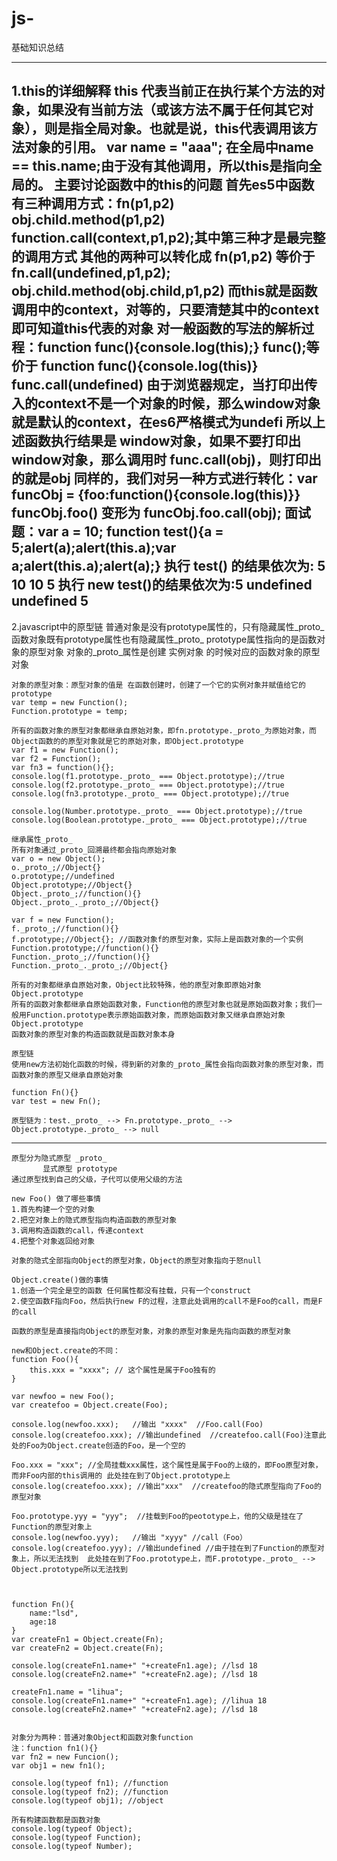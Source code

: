 # js-
基础知识总结

---------------------------------------------------------------------------------------------------------------------------------------------
1.this的详细解释
	this 代表当前正在执行某个方法的对象，如果没有当前方法（或该方法不属于任何其它对象），则是指全局对象。也就是说，this代表调用该方法对象的引用。
	var name = "aaa"; 在全局中name == this.name;由于没有其他调用，所以this是指向全局的。
	主要讨论函数中的this的问题
	首先es5中函数有三种调用方式：fn(p1,p2)  obj.child.method(p1,p2)  function.call(context,p1,p2);其中第三种才是最完整的调用方式
	其他的两种可以转化成 fn(p1,p2) 等价于 fn.call(undefined,p1,p2);  obj.child.method(obj.child,p1,p2)
	而this就是函数调用中的context，对等的，只要清楚其中的context即可知道this代表的对象
	对一般函数的写法的解析过程：function func(){console.log(this);} func();等价于 function func(){console.log(this)} func.call(undefined)
	由于浏览器规定，当打印出传入的context不是一个对象的时候，那么window对象就是默认的context，在es6严格模式为undefi
	所以上述函数执行结果是 window对象，如果不要打印出window对象，那么调用时 func.call(obj)，则打印出的就是obj
	同样的，我们对另一种方式进行转化：var funcObj = {foo:function(){console.log(this)}} funcObj.foo()
	变形为 funcObj.foo.call(obj);
	面试题：var a = 10; function test(){a = 5;alert(a);alert(this.a);var a;alert(this.a);alert(a);}
	执行 test() 的结果依次为: 5 10 10 5
	执行 new test()的结果依次为:5 undefined undefined 5
------------------------------------------------------------------------------------------------------------------------------
2.javascript中的原型链
	普通对象是没有prototype属性的，只有隐藏属性_proto_
	函数对象既有prototype属性也有隐藏属性_proto_
	prototype属性指向的是函数对象的原型对象
	对象的_proto_属性是创建 实例对象 的时候对应的函数对象的原型对象

	对象的原型对象：原型对象的值是 在函数创建时，创建了一个它的实例对象并赋值给它的prototype
	var temp = new Function();
	Function.prototype = temp;

	所有的函数对象的原型对象都继承自原始对象，即fn.prototype._proto_为原始对象，而Object函数的的原型对象就是它的原始对象，即Object.prototype
	var f1 = new Function();
	var f2 = Function();
	var fn3 = function(){};
	console.log(f1.prototype._proto_ === Object.prototype);//true
	console.log(f2.prototype._proto_ === Object.prototype);//true
	console.log(fn3.prototype._proto_ === Object.prototype);//true

	console.log(Number.prototype._proto_ === Object.prototype);//true
	console.log(Boolean.prototype._proto_ === Object.prototype);//true

	继承属性_proto_
	所有对象通过_proto_回溯最终都会指向原始对象
	var o = new Object();
	o._proto_;//Object{}
	o.prototype;//undefined
	Object.prototype;//Object{}
	Object._proto_;//function(){}
	Object._proto_._proto_;//Object{}

	var f = new Function();
	f._proto_;//function(){}
	f.prototype;//Object{}; //函数对象f的原型对象，实际上是函数对象的一个实例
	Function.prototype;//function(){}
	Function._proto_;//function(){}
	Function._proto_._proto_;//Object{}

	所有的对象都继承自原始对象，Object比较特殊，他的原型对象即原始对象Object.prototype
	所有的函数对象都继承自原始函数对象，Function他的原型对象也就是原始函数对象；我们一般用Function.prototype表示原始函数对象，而原始函数对象又继承自原始对象Object.prototype
	函数对象的原型对象的构造函数就是函数对象本身

	原型链
	使用new方法初始化函数的时候，得到新的对象的_proto_属性会指向函数对象的原型对象，而函数对象的原型又继承自原始对象

	function Fn(){}
	var test = new Fn();

	原型链为：test._proto_ --> Fn.prototype._proto_ --> Object.prototype._proto_ --> null

--------------------------------------------------------------------------------------------------------------------------------------------------------------------------------
	原型分为隐式原型 _proto_
	       显式原型 prototype
	通过原型找到自己的父级，子代可以使用父级的方法

	new Foo() 做了哪些事情
	1.首先构建一个空的对象
	2.把空对象上的隐式原型指向构造函数的原型对象
	3.调用构造函数的call，传递context
	4.把整个对象返回给对象

	对象的隐式全部指向Object的原型对象，Object的原型对象指向于怒null

	Object.create()做的事情
	1.创造一个完全是空的函数 任何属性都没有挂载，只有一个construct
	2.使空函数F指向Foo，然后执行new F的过程，注意此处调用的call不是Foo的call，而是F的call

	函数的原型是直接指向Object的原型对象，对象的原型对象是先指向函数的原型对象

	new和Object.create的不同：
	function Foo(){
		this.xxx = "xxxx"; // 这个属性是属于Foo独有的
	}

	var newfoo = new Foo();
	var createfoo = Object.create(Foo);

	console.log(newfoo.xxx);   //输出 "xxxx"  //Foo.call(Foo)
	console.log(createfoo.xxx); //输出undefined  //createfoo.call(Foo)注意此处的Foo为Object.create创造的Foo，是一个空的

	Foo.xxx = "xxx"; //全局挂载xxx属性，这个属性是属于Foo的上级的，即Foo原型对象，而非Foo内部的this调用的 此处挂在到了Object.prototype上
	console.log(createfoo.xxx); //输出"xxx"  //createfoo的隐式原型指向了Foo的原型对象

	Foo.prototype.yyy = "yyy";  //挂载到Foo的peototype上，他的父级是挂在了Function的原型对象上
	console.log(newfoo.yyy);   //输出 "xyyy" //call（Foo）
	console.log(createfoo.yyy); //输出undefined //由于挂在到了Function的原型对象上，所以无法找到  此处挂在到了Foo.prototype上，而F.prototype._proto_ --> Object.prototype所以无法找到



	function Fn(){
		name:"lsd",
		age:18
	}
	var createFn1 = Object.create(Fn);
	var createFn2 = Object.create(Fn);

	console.log(createFn1.name+" "+createFn1.age); //lsd 18
	console.log(createFn2.name+" "+createFn2.age); //lsd 18

	createFn1.name = "lihua";
	console.log(createFn1.name+" "+createFn1.age); //lihua 18
	console.log(createFn2.name+" "+createFn2.age); //lsd 18


	对象分为两种：普通对象Object和函数对象function
	注：function fn1(){}
	var fn2 = new Funcion();
	var obj1 = new fn1();

	console.log(typeof fn1); //function
	console.log(typeof fn2); //function
	console.log(typeof obj1); //object

	所有构建函数都是函数对象
	console.log(typeof Object);
	console.log(typeof Function);
	console.log(typeof Number);
